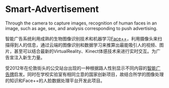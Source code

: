 # Smart-Advertisement
Through the camera to capture images, recognition of human faces in an image, such as age, sex, and analysis corresponding to push advertising.

智能广告系统利用成熟的生物图像识别技术和机器学习[Face++](www.faceplusplus.com)，利用摄像头来扫描得到人的信息，通过云端的图像识别和数据学习来推算出最能吸引人的视频、图片，甚至可以结合最新的VirtualReality、Kinect体感技术来进行实时交互。为广告宣注入新生力量。

受2012年在伦敦街头的公交站台出现的一种根据路人性别显示不同内容的[智能广告牌](http://goo.gl/90S1J7)启发。同时在学校实验室有相同立意的国家创新项目，故结合所学的图像处理的知识和Face++的人脸数据处理平台开发此项目。
